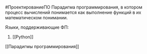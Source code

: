 #ПроектированиеПО 
Парадигма программирования, в котором процесс вычислений понимается как выполнение функций в их математическом понимании.

Языки, поддерживающие ФП:
1. [[Python]]

[[Парадигмы программирования]]